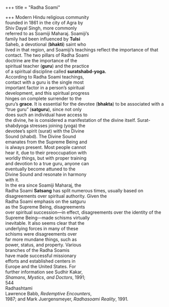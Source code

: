 +++
title = "Radha Soami"

+++
Modern Hindu religious community  
founded in 1861 in the city of Agra by  
Shiv Dayal Singh, more commonly  
referred to as Soamiji Maharaj. Soamiji’s  
family had been influenced by **Tulsi**  
Saheb, a devotional (**bhakti**) saint who  
lived in that region, and Soamiji’s teachings reflect the importance of that  
contact. The two pillars of Radha Soami  
doctrine are the importance of the  
spiritual teacher (**guru**) and the practice  
of a spiritual discipline called **suratshabd-yoga.**  
According to Radha Soami teachings,  
contact with a guru is the single most  
important factor in a person’s spiritual  
development, and this spiritual progress  
hinges on complete surrender to the  
guru’s **grace**. It is essential for the devotee (**bhakta**) to be associated with a  
“true guru” (**satguru**), since not only  
does such an individual have access to  
the divine, he is considered a manifestation of the divine itself. Surat-shabdyoga stresses joining (yoga) the  
devotee’s spirit (surat) with the Divine  
Sound (shabd). The Divine Sound  
emanates from the Supreme Being and  
is always present. Most people cannot  
hear it, due to their preoccupation with  
worldly things, but with proper training  
and devotion to a true guru, anyone can  
eventually become attuned to the  
Divine Sound and resonate in harmony  
with it.  
In the era since Soamiji Maharaj, the  
Radha Soami **Satsang** has split numerous times, usually based on disagreements over spiritual authority. Given the  
Radha Soami emphasis on the satguru  
as the Supreme Being, disagreements  
over spiritual succession—in effect, disagreements over the identity of the  
Supreme Being—made schisms virtually  
inevitable. It also seems clear that the  
underlying forces in many of these  
schisms were disagreements over  
far more mundane things, such as  
power, status, and property. Various  
branches of the Radha Soamis  
have made successful missionary  
efforts and established centers in  
Europe and the United States. For  
further information see Sudhir Kakar,  
*Shamans*, *Mystics*, *and Doctors*, 1991;  
544  
Radhashtami  
Lawrence Babb, *Redemptive Encounters*,  
1987; and Mark Juergensmeyer, *Radhasoami Reality*, 1991.